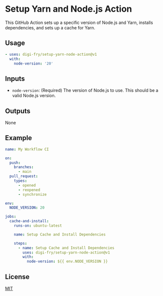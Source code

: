 # Setup Yarn and Node.js Action

This GitHub Action sets up a specific version of Node.js and Yarn, installs dependencies, and sets up a cache for Yarn.

## Usage

```yaml
- uses: digi-fry/setup-yarn-node-action@v1
  with:
    node-version: '20'
```

## Inputs

* `node-version`: (Required) The version of Node.js to use. This should be a valid Node.js version.

## Outputs

None

## Example

```yaml
name: My Workflow CI

on:
  push:
    branches:
      - main
  pull_request:
    types:
      - opened
      - reopened
      - synchronize

env:
  NODE_VERSION: 20

jobs:
  cache-and-install:
    runs-on: ubuntu-latest

    name: Setup Cache and Install Dependencies

    steps:
      - name: Setup Cache and Install Dependencies
        uses: digi-fry/setup-yarn-node-action@v1
        with:
          node-version: ${{ env.NODE_VERSION }}
```

## License

[MIT](LICENSE)